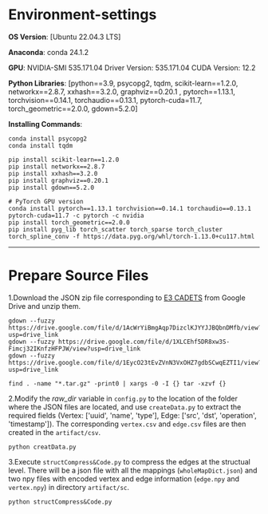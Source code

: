 # Environment-settings
**OS Version**:
[Ubuntu 22.04.3 LTS]

**Anaconda**:
conda 24.1.2

**GPU**: 
NVIDIA-SMI 535.171.04             Driver Version: 535.171.04   CUDA Version: 12.2 

**Python Libraries**:
[python==3.9, psycopg2, tqdm, scikit-learn==1.2.0, networkx==2.8.7, xxhash==3.2.0, graphviz==0.20.1
, pytorch==1.13.1, torchvision==0.14.1, torchaudio==0.13.1, pytorch-cuda=11.7, torch_geometric==2.0.0, gdown=5.2.0]

**Installing Commands**:
~~~
conda install psycopg2
conda install tqdm

pip install scikit-learn==1.2.0
pip install networkx==2.8.7
pip install xxhash==3.2.0
pip install graphviz==0.20.1
pip install gdown==5.2.0

# PyTorch GPU version
conda install pytorch==1.13.1 torchvision==0.14.1 torchaudio==0.13.1 pytorch-cuda=11.7 -c pytorch -c nvidia
pip install torch_geometric==2.0.0
pip install pyg_lib torch_scatter torch_sparse torch_cluster torch_spline_conv -f https://data.pyg.org/whl/torch-1.13.0+cu117.html
~~~
---
# Prepare Source Files
1.Download the JSON zip file corresponding to [E3 CADETS](https://drive.google.com/drive/folders/179uDuz62Aw61Ehft6MoJCpPeBEz16VFy) from Google Drive and unzip them.
~~~
gdown --fuzzy https://drive.google.com/file/d/1AcWrYiBmgAqp7DizclKJYYJJBQbnDMfb/view?usp=drive_link
gdown --fuzzy https://drive.google.com/file/d/1XLCEhf5DR8xw3S-Fimcj32IKnfzHFPJW/view?usp=drive_link
gdown --fuzzy https://drive.google.com/file/d/1EycO23tEvZVnN3VxOHZ7gdbSCwqEZTI1/view?usp=drive_link

find . -name "*.tar.gz" -print0 | xargs -0 -I {} tar -xzvf {}
~~~

2.Modify the _raw_dir_ variable in `config.py` to the location of the folder where the JSON files are located, and use `createData.py` to extract the required fields (Vertex: ['uuid', 'name', 'type'], Edge: ['src', 'dst', 'operation', 'timestamp']). The corresponding `vertex.csv` and `edge.csv` files are then created in the `artifact/csv`.
~~~
python creatData.py
~~~

3.Execute `structCompress&Code.py` to compress the edges at the structual level. There will be a json file with all the mappings (`wholeMapDict.json`) and two npy files with encoded vertex and edge information (`edge.npy` and `vertex.npy`) in directory `artifact/sc`.
~~~
python structCompress&Code.py
~~~
